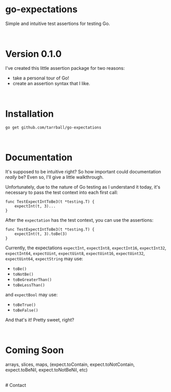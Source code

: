 # go-expectations
Simple and intuitive test assertions for testing Go.

<br />

# Version 0.1.0
I've created this little assertion package for two reasons:
  * take a personal tour of Go!
  * create an assertion syntax that I like.

<br />

# Installation
`go get github.com/tarrball/go-expectations`

<br />

# Documentation
It's supposed to be intuitive right? So how important could documentation _really_ be? Even so, I'll give a little walkthrough. 

Unfortunately, due to the nature of Go testing as I understand it today, it's necessary to pass the test context into each first call:

    func TestExpectIntToBe3(t *testing.T) {
	    expectInt(t, 3)...
    }
    
After the `expectation` has the test context, you can use the assertions:

    func TestExpectIntToBe3(t *testing.T) {
	    expectInt(t, 3).toBe(3)
    }
    
Currently, the expectations `expectInt`, `expectInt8`, `expectInt16`, `expectInt32`, `expectInt64`, `expectUint`, `expectUint8`, `expectUint16`, `expectUint32`, `expectUint64`, `expectString` may use:
* `toBe()`
* `toNotBe()`
* `toBeGreaterThan()`
* `toBeLessThan()`

and `expectBool` may use:
* `toBeTrue()`
* `toBeFalse()`
    
And that's it! Pretty sweet, right?

<br />

# Coming Soon
arrays, slices, maps, (expect.toContain, expect.toNotContain, expect.toBeNil, expect.toNotBeNil, etc)

<br />
# Contact
<andrew@tarrball.com>
